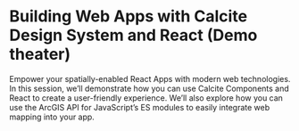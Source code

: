 # Building Web Apps with Calcite Design System and React (Demo theater)

Empower your spatially-enabled React Apps with modern web technologies. In this session, we’ll demonstrate how you can use Calcite Components and React to create a user-friendly experience. We’ll also explore how you can use the ArcGIS API for JavaScript’s ES modules to easily integrate web mapping into your app.
